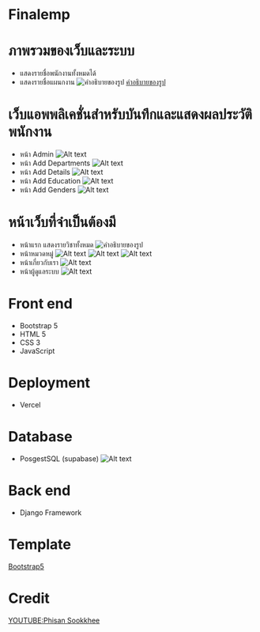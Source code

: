 # Finalemp

# ภาพรวมของเว็บและระบบ
  - แสดงรายชื่อพนักงานทั้งหมดได้
  - แสดงรายชื่อแผนกงาน
 ![คำอธิบายของรูป](https://media.discordapp.net/attachments/1034021483036549151/1158349961679872060/image.png?ex=651becf7&is=651a9b77&hm=469e1dc24e5ed37405f5127a4669c327fdf3ea24356beb7795a5090503baa75b&=&width=1920&height=1080)
  [คำอธิบายของรูป](https://media.discordapp.net/attachments/1034021483036549151/1158349961679872060/image.png?ex=651becf7&is=651a9b77&hm=469e1dc24e5ed37405f5127a4669c327fdf3ea24356beb7795a5090503baa75b&=&width=1920&height=1080)

# เว็บแอพพลิเคชั่นสําหรับบันทึกและแสดงผลประวัติพนักงาน
  - หน้า Admin
  ![Alt text](https://media.discordapp.net/attachments/1034021483036549151/1158355114810159196/image.png?ex=651bf1c4&is=651aa044&hm=8e01ad1997582bf74b082794982e5f645bca59d4ec14abd5a8b410c2f957af88&=&width=1920&height=1080)
  - หน้า Add Departments
  ![Alt text](https://media.discordapp.net/attachments/1034021483036549151/1158357017082208276/image.png?ex=651bf38a&is=651aa20a&hm=8e545e4b9bf20fafcbcffc39fc419eeafd94d1962c12770d95037861d605c735&=&width=1920&height=1080)
  - หน้า Add Details
  ![Alt text](https://media.discordapp.net/attachments/1034021483036549151/1158357077043974204/image.png?ex=651bf398&is=651aa218&hm=3311d267da3e36f61508d256b391c72ed435f15b68d322e13c7e54dd4629e253&=&width=1920&height=1080)
  - หน้า Add Education
  ![Alt text](https://media.discordapp.net/attachments/1034021483036549151/1158358338858389524/image.png?ex=651bf4c5&is=651aa345&hm=9d9dec98124cf11a3550e4ce2bbae12e89ad8f9c4f177c7ca796b2cf29e97f02&=&width=1920&height=1080)
  - หน้า Add Genders
  ![Alt text](https://media.discordapp.net/attachments/1034021483036549151/1158358395385036820/image.png?ex=651bf4d2&is=651aa352&hm=992ccaba78dd108b8fc716c3ee6bbe7a6985846f55ad7a0e0fac8570f020e317&=&width=1920&height=1080)

# หน้าเว็บที่จําเป็นต้องมี
  - หน้าแรก แสดงรายวิชาทั้งหมด
  ![คำอธิบายของรูป](https://cdn.discordapp.com/attachments/1034021483036549151/1158349961679872060/image.png?ex=651becf7&is=651a9b77&hm=469e1dc24e5ed37405f5127a4669c327fdf3ea24356beb7795a5090503baa75b&)
  - หน้าหมวดหมู่
  ![Alt text](https://media.discordapp.net/attachments/1034021483036549151/1158350029073944637/image.png?ex=651bed08&is=651a9b88&hm=0edc7790f109086c0bfc91b338ac487b7918e3b87b7b29e4d5a3e34322778f30&)
  ![Alt text](https://media.discordapp.net/attachments/1034021483036549151/1158350090080096346/image.png?ex=651bed16&is=651a9b96&hm=631d44d23243a3faa69850171c1c3acd9d89af9d85609e1f651c050f1d71227a&)
  ![Alt text](https://media.discordapp.net/attachments/1034021483036549151/1158350150318698536/image.png?ex=651bed24&is=651a9ba4&hm=56830fe713d70af24d907849fba973ada1fe3c38648cbbf2bfb99a33d9348475&)
  - หน้าเกี่ยวกับเรา
  ![Alt text](https://cdn.discordapp.com/attachments/1034021483036549151/1158350695775346698/image.png?ex=651beda6&is=651a9c26&hm=1d030fa176a9de2a238fde2bfce66558ea0672b1faf74b9836cf31ba67756570&)
  - หน้าผู้ดูแลระบบ
  ![Alt text](https://media.discordapp.net/attachments/1034021483036549151/1158355114810159196/image.png?ex=651bf1c4&is=651aa044&hm=8e01ad1997582bf74b082794982e5f645bca59d4ec14abd5a8b410c2f957af88&=&width=1920&height=1080)
# Front end
  - Bootstrap 5
  - HTML 5
  - CSS 3
  - JavaScript

# Deployment
  - Vercel

# Database
  - PosgestSQL (supabase)
  ![Alt text](https://cdn.discordapp.com/attachments/1034021483036549151/1158363344856682506/image.png?ex=651bf96e&is=651aa7ee&hm=25e90cf3be59009d0e452b47119518e7e5b0d2925724113e557d86f5631f8ca1&)

# Back end
  - Django Framework

# Template
  [Bootstrap5](https://startbootstrap.com/theme/sb-admin-2)

# Credit
  [YOUTUBE:Phisan Sookkhee](https://www.youtube.com/watch?v=EC6k9KduQYU&list=PLUD6z42fSjQq785dtC6bl9BTSlO-_EjY9&index=1)